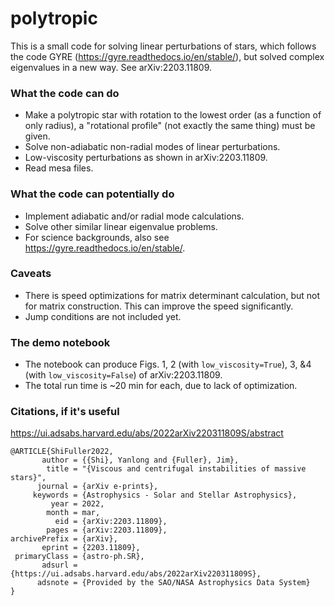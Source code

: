 # polytropic

This is a small code for solving linear perturbations of stars, which follows the code GYRE (https://gyre.readthedocs.io/en/stable/), but solved complex eigenvalues in a new way. See arXiv:2203.11809.

### What the code can do
- Make a polytropic star with rotation to the lowest order (as a function of only radius), a "rotational profile" (not exactly the same thing) must be given.
- Solve non-adiabatic non-radial modes of linear perturbations.
- Low-viscosity perturbations as shown in arXiv:2203.11809.
- Read mesa files.

### What the code can potentially do
- Implement adiabatic and/or radial mode calculations.
- Solve other similar linear eigenvalue problems.
- For science backgrounds, also see https://gyre.readthedocs.io/en/stable/.

### Caveats
- There is speed optimizations for matrix determinant calculation, but not for matrix construction. This can improve the speed significantly.
- Jump conditions are not included yet.

### The demo notebook
- The notebook can produce Figs. 1, 2 (with `low_viscosity=True`), 3, &4 (with `low_viscosity=False`) of arXiv:2203.11809.
- The total run time is ~20 min for each, due to lack of optimization.

### Citations, if it's useful
https://ui.adsabs.harvard.edu/abs/2022arXiv220311809S/abstract
```
@ARTICLE{ShiFuller2022,
       author = {{Shi}, Yanlong and {Fuller}, Jim},
        title = "{Viscous and centrifugal instabilities of massive stars}",
      journal = {arXiv e-prints},
     keywords = {Astrophysics - Solar and Stellar Astrophysics},
         year = 2022,
        month = mar,
          eid = {arXiv:2203.11809},
        pages = {arXiv:2203.11809},
archivePrefix = {arXiv},
       eprint = {2203.11809},
 primaryClass = {astro-ph.SR},
       adsurl = {https://ui.adsabs.harvard.edu/abs/2022arXiv220311809S},
      adsnote = {Provided by the SAO/NASA Astrophysics Data System}
}
```
